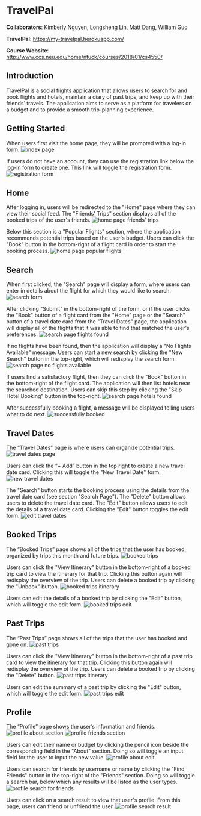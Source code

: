 # TravelPal

**Collaborators**: Kimberly Nguyen, Longsheng Lin, Matt Dang, William Guo

**TravelPal**: https://my-travelpal.herokuapp.com/

**Course Website**: http://www.ccs.neu.edu/home/ntuck/courses/2018/01/cs4550/

## Introduction
TravelPal is a social flights application that allows users to search for and
book flights and hotels, maintain a diary of past trips, and keep up with their
friends’ travels. The application aims to serve as a platform for travelers on
a budget and to provide a smooth trip-planning experience.

## Getting Started
When users first visit the home page, they will be prompted with a log-in form.
![index page](screenshots/log-in-form.png)

If users do not have an account, they can use the registration link below the
log-in form to create one. This link will toggle the registration form.
![registration form](screenshots/registration-form.png)

## Home
After logging in, users will be redirected to the "Home" page where they can
view their social feed. The "Friends' Trips" section displays all of the booked
trips of the user's friends.
![home page friends' trips](screenshots/friends-trips.png)

Below this section is a "Popular Flights" section, where the application
recommends potential trips based on the user's budget. Users can click the
"Book" button in the bottom-right of a flight card in order to start the
booking process.
![home page popular flights](screenshots/popular-flights.png)

## Search
When first clicked, the "Search" page will display a form, where users can enter
in details about the flight for which they would like to search.
![search form](screenshots/search-form.png)

After clicking "Submit" in the bottom-right of the form, or if the user clicks
the "Book" button of a flight card from the "Home" page or the "Search" button
of a travel date card from the "Travel Dates" page, the application will display
all of the flights that it was able to find that matched the user's preferences.
![search page flights found](screenshots/flights-found.png)

If no flights have been found, then the application will display a "No Flights
Available" message. Users can start a new search by clicking the "New Search"
button in the top-right, which will redisplay the search form.
![search page no flights available](screenshots/no-flights-available.png)

If users find a satisfactory flight, then they can click the "Book" button in
the bottom-right of the flight card. The application will then list hotels near
the searched destination. Users can skip this step by clicking the "Skip Hotel
Booking" button in the top-right.
![search page hotels found](screenshots/hotels-found.png)

After successfully booking a flight, a message will be displayed telling users
what to do next.
![successfully booked](screenshots/successfully-booked.png)

## Travel Dates
The “Travel Dates” page is where users can organize potential trips.
![travel dates page](screenshots/travel-dates.png)

Users can click the “+ Add” button in the top right to create a new travel date
card. Clicking this will toggle the "New Travel Date" form.
![new travel dates](screenshots/travel-dates-new.png)

The "Search" button starts the booking process using the details from the
travel date card (see section "Search Page"). The "Delete" button allows users
to delete the travel date card. The "Edit" button allows users to edit the
details of a travel date card. Clicking the "Edit" button toggles the edit form.
![edit travel dates](screenshots/travel-dates-edit.png)

## Booked Trips
The “Booked Trips” page shows all of the trips that the user has booked,
organized by trips this month and future trips.
![booked trips](screenshots/booked-trips.png)

Users can click the "View Itinerary" button in the bottom-right of a booked trip
card to view the itinerary for that trip. Clicking this button again will
redisplay the overview of the trip. Users can delete a booked trip by clicking
the "Unbook" button.
![booked trips itinerary](screenshots/booked-trips-itinerary.png)

Users can edit the details of a booked trip by clicking the "Edit" button, which
will toggle the edit form.
![booked trips edit](screenshots/booked-trips-edit.png)

## Past Trips
The “Past Trips” page shows all of the trips that the user has booked and gone
on.
![past trips](screenshots/past-trips.png)

Users can click the "View Itinerary" button in the bottom-right of a past trip
card to view the itinerary for that trip. Clicking this button again will
redisplay the overview of the trip. Users can delete a booked trip by clicking
the "Delete" button.
![past trips itinerary](screenshots/past-trips-itinerary.png)

Users can edit the summary of a past trip by clicking the "Edit" button, which
will toggle the edit form.
![past trips edit](screenshots/past-trips-edit.png)

## Profile
The “Profile” page shows the user’s information and friends.
![profile about section](screenshots/profile-about.png)
![profile friends section](screenshots/profile-friends.png)

Users can edit their name or budget by clicking the pencil icon beside the
corresponding field in the "About" section. Doing so will toggle an input field
for the user to input the new value.
![profile about edit](screenshots/profile-about-edit.png)

Users can search for friends by username or name by clicking the "Find Friends"
button in the top-right of the "Friends" section. Doing so will toggle a search
bar, below which any results will be listed as the user types.
![profile search for friends](screenshots/profile-search.png)

Users can click on a search result to view that user's profile. From this page,
users can friend or unfriend the user.
![profile search result](screenshots/profile-user-view.png)
